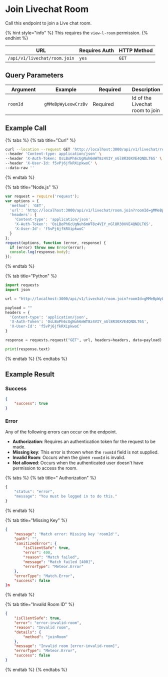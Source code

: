 # Join Livechat Room

Call this endpoint to join a Live chat room.

{% hint style="info" %}
This requires the `view-l-room` permission.
{% endhint %}

| URL                          | Requires Auth | HTTP Method |
| ---------------------------- | ------------- | ----------- |
| `/api/v1/livechat/room.join` | `yes`         | `GET`       |

## Query Parameters

<table><thead><tr><th width="139">Argument</th><th>Example</th><th width="176">Required</th><th>Description</th></tr></thead><tbody><tr><td><code>roomId</code></td><td><code>gMMeBpWyLeowCrzBv</code></td><td>Required</td><td>Id of the Livechat room to join</td></tr></tbody></table>

## Example Call

{% tabs %}
{% tab title="Curl" %}
```bash
curl --location --request GET 'http://localhost:3000/api/v1/livechat/room.join?roomId=gMMeBpWyLeowCrzBv' \
--header 'Content-type: application/json' \
--header 'X-Auth-Token: OsLBoPh6cUgNuh6mWT8z4VIY_nGl8R30XVE4QNDLT6S' \
--header 'X-User-Id: f5vPj6jfkRXipkwoC' \
--data-raw ''
```
{% endtab %}

{% tab title="Node.js" %}
```javascript
var request = require('request');
var options = {
  'method': 'GET',
  'url': 'http://localhost:3000/api/v1/livechat/room.join?roomId=gMMeBpWyLeowCrzBv',
  'headers': {
    'Content-type': 'application/json',
    'X-Auth-Token': 'OsLBoPh6cUgNuh6mWT8z4VIY_nGl8R30XVE4QNDLT6S',
    'X-User-Id': 'f5vPj6jfkRXipkwoC'
  }
};
request(options, function (error, response) {
  if (error) throw new Error(error);
  console.log(response.body);
});

```
{% endtab %}

{% tab title="Python" %}
```python
import requests
import json

url = "http://localhost:3000/api/v1/livechat/room.join?roomId=gMMeBpWyLeowCrzBv"

payload = ""
headers = {
  'Content-type': 'application/json',
  'X-Auth-Token': 'OsLBoPh6cUgNuh6mWT8z4VIY_nGl8R30XVE4QNDLT6S',
  'X-User-Id': 'f5vPj6jfkRXipkwoC'
}

response = requests.request("GET", url, headers=headers, data=payload)

print(response.text)

```
{% endtab %}
{% endtabs %}

## Example Result

### Success

```json
{
    "success": true
}
```

### Error

Any of the following errors can occur on the endpoint.

* **Authorization**: Requires an authentication token for the request to be made.
* **Missing key**: This error is thrown when the `roomId` field is not supplied.
* **Invalid Room**: Occurs when the given `roomId` is invalid.
* **Not allowed**: Occurs when the authenticated user doesn't have permission to access the room.

{% tabs %}
{% tab title=" Authorization" %}
```javascript
{
    "status": "error",
    "message": "You must be logged in to do this."
}
```
{% endtab %}

{% tab title="Missing Key" %}
```json
{
    "message": "Match error: Missing key 'roomId'",
    "path": "",
    "sanitizedError": {
        "isClientSafe": true,
        "error": 400,
        "reason": "Match failed",
        "message": "Match failed [400]",
        "errorType": "Meteor.Error"
    },
    "errorType": "Match.Error",
    "success": false
}n
```
{% endtab %}

{% tab title="Invalid Room ID" %}
```json
{
    "isClientSafe": true,
    "error": "error-invalid-room",
    "reason": "Invalid room",
    "details": {
        "method": "joinRoom"
    },
    "message": "Invalid room [error-invalid-room]",
    "errorType": "Meteor.Error",
    "success": false
}
```
{% endtab %}
{% endtabs %}
